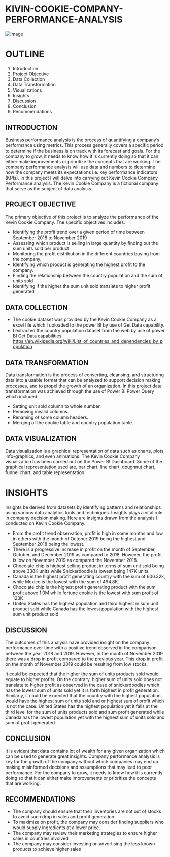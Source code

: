 # KIVIN-COOKIE-COMPANY-PERFORMANCE-ANALYSIS
![image](https://github.com/KANYIANALYST/KIVIN-COOKIE-COMPANY-PERFORMANCE-ANALYSIS/assets/130997793/5838f66f-cfb9-427f-a5bb-b896a4853c53)

# OUTLINE
1.	Introduction
2.	Project Objective
3.	Data Collection
4.	Data Transformation
5.	Visualizations
6.	Insights
7.	Discussion
8.	Conclusion 
9.	Recommendations

## INTRODUCTION
Business performance analysis is the process of quantifying a company’s performance using metrics. This process generally covers a specific period to determine if the business is on track with its forecast and goals. For the company to grow, it needs to know how it is currently doing so that it can either make improvements or prioritize the concepts that are working.  The company performance analysis will use data and numbers to determine how the company meets its expectations i.e. key performance indicators (KPIs). In this project I will delve into carrying out Kevin Cookie Company Performance analysis. The Kevin Cookie Company is a fictional company that serve as the subject of data analysis. 

## PROJECT OBJECTIVE
The primary objective of this project is to analyze the performance of the Kevin Cookie Company. The specific objectives includes:
* Identifying the profit trend over a given period of time between September 2018 to November 2019
* Assessing which product is selling in large quantity by finding out the sum units sold per product 
* Monitoring the profit distribution in the different countries buying from the company.
* Identifying which product is generating the highest profit to the company.
* Finding the relationship between the country population and the sum of units sold
* Identifying if the higher the sum unit sold translate to higher profit generated
## DATA COLLECTION
* The cookie dataset was provided by the Kevin Cookie Company as a excel file which I uploaded to the power BI by use of Get Data capability.
* I extracted the country population dataset from the web by use of power BI Get Data capabilities. https://en.wikipedia.org/wiki/List_of_countries_and_dependencies_by_population

 ## DATA TRANSFORMATION
Data transformation is the process of converting, cleansing, and structuring data into a usable format that can be analyzed to support decision making processes, and to propel the growth of an organization.
In this project data transformation was achieved through the use of Power BI Power Query which included:
* Setting unit sold column to whole number.
* Removing invalid columns.
* Renaming of some column headers.
* Merging of the cookie table and country population table.

## DATA VISUALIZATION
Data visualization is a graphical representation of data such as charts, plots, info-graphics, and even animations. 
The Kevin Cookie Company visualization has been carried out on the Power BI Dashboard. Some of the graphical representation used are, bar chart, line chart, doughnut chart, funnel chart, and table representation.

# INSIGHTS
Insights be derived from datasets by identifying patterns and relationships using various data analytics tools and techniques. Insights plays a vital role in company decision making. Here are insights drawn from the analysis I conducted on Kevin Cookie Company. 
*	From the profit trend observation, profit is high in some months and low in others with the month of October 2019 being the highest and September 2018 being the lowest.
*	There is a progressive increase in profit on the month of September, October, and December 2019 as compared to 2018. However, the profit is low on November 2019 as compared the November 2018.
*	Chocolate chip is highest selling product in terms of sum unit sold being above 338K units while Snickerdoodle is lowest being 147K units.
*	Canada is the highest profit generating country with the sum of 606.32k, while Mexico is the lowest with the sum of 494.8K.
*	Chocolate chip is the highest profit generating product with the sum profit above 1.0M while fortune cookie is the lowest with sum profit of 123K
*	United States has the highest population and third highest in sum unit product sold while Canada has the lowest population with the highest sum unit product sold

## DISCUSSION
The outcomes of this analysis have provided insight on the company performance over time with a positive trend observed in the comparison between the year 2018 and 2019. However, in the month of November 2019 there was a drop in profit compared to the previous year. This drop in profit on the month of November 2019 could be resulting from low stocks. 

It could be expected that the higher the sum of units products sold would equate to higher profits. On the contrary, higher sum of units sold does not translate to higher profit as observed in the case of snickerdoodles which has the lowest sum of units sold yet it is forth highest in profit generation. Similarly, it could be expected that the country with the highest population would have the highest sum of units sold and or highest sum of profit which is not the case. United States has the highest population yet it falls at the third level for the sum of units products sold and sum profit generated while Canada has the lowest population yet with the highest sum of units sold and sum of profit generated.


## CONCLUSION 
It is evident that data contains lot of wealth for any given organization which can be used to generate great insights. Company performance analysis is key for the growth of the company without which companies may end up making misinformed decisions and assumptions that may lead to poor performance. For the company to grow, it needs to know how it is currently doing so that it can either make improvements or prioritize the concepts that are working.

## RECOMMENDATIONS 
*	The company should ensure that their inventories are not out of stocks to avoid such drop in sales and profit generation
*	To maximize on profit, the company may consider finding suppliers who would supply ingredients at a lower price.
*	The company may review their marketing strategies to ensure higher sales in countries involved
*	The company may consider investing on advertising the less known products to achieve higher sales




